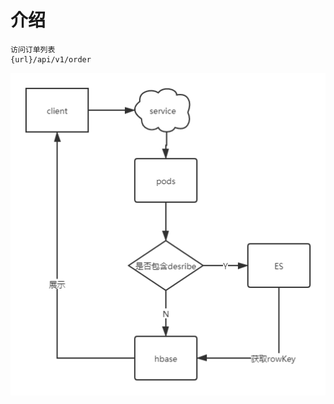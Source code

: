 # 介绍
```
访问订单列表
{url}/api/v1/order
```
![image](https://github.com/misinibaba/shop-example/blob/master/static/shop.png?raw=true)
